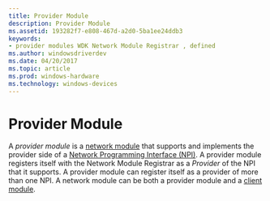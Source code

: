 ```yaml
---
title: Provider Module
description: Provider Module
ms.assetid: 193282f7-e808-467d-a2d0-5ba1ee24ddb3
keywords:
- provider modules WDK Network Module Registrar , defined
ms.author: windowsdriverdev
ms.date: 04/20/2017
ms.topic: article
ms.prod: windows-hardware
ms.technology: windows-devices
---
```


# Provider Module


A *provider module* is a [network module](network-module.md) that supports and implements the provider side of a [Network Programming Interface (NPI)](network-programming-interface.md). A provider module registers itself with the Network Module Registrar as a *Provider* of the NPI that it supports. A provider module can register itself as a provider of more than one NPI. A network module can be both a provider module and a [client module](client-module.md).

 

 





